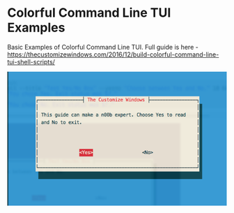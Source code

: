 # Colorful Command Line TUI Examples
Basic Examples of Colorful Command Line TUI. Full guide is here - https://thecustomizewindows.com/2016/12/build-colorful-command-line-tui-shell-scripts/

![Colorful Command Line TUI Examples](/screenshot.png)
